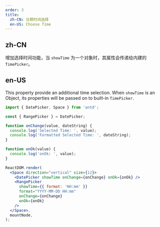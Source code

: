 ```yaml
---
order: 3
title:
  zh-CN: 日期时间选择
  en-US: Choose Time
---
```


## zh-CN

增加选择时间功能，当 `showTime` 为一个对象时，其属性会传递给内建的 `TimePicker`。

## en-US

This property provide an additional time selection. When `showTime` is an Object, its properties will be passed on to built-in `TimePicker`.

```jsx
import { DatePicker, Space } from 'antd';

const { RangePicker } = DatePicker;

function onChange(value, dateString) {
  console.log('Selected Time: ', value);
  console.log('Formatted Selected Time: ', dateString);
}

function onOk(value) {
  console.log('onOk: ', value);
}

ReactDOM.render(
  <Space direction="vertical" size={12}>
    <DatePicker showTime onChange={onChange} onOk={onOk} />
    <RangePicker
      showTime={{ format: 'HH:mm' }}
      format="YYYY-MM-DD HH:mm"
      onChange={onChange}
      onOk={onOk}
    />
  </Space>,
  mountNode,
);
```
